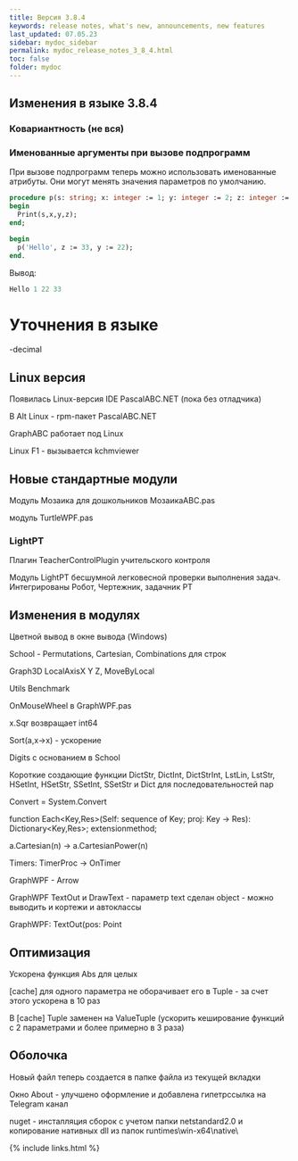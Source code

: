 ```yaml
---
title: Версия 3.8.4
keywords: release notes, what's new, announcements, new features
last_updated: 07.05.23
sidebar: mydoc_sidebar
permalink: mydoc_release_notes_3_8_4.html
toс: false
folder: mydoc
---
```



## Изменения в языке 3.8.4

### Ковариантность (не вся)


### Именованные аргументы при вызове подпрограмм
При вызове подпрограмм теперь можно использовать именованные атрибуты. Они могут менять значения параметров по умолчанию.

```pascal
procedure p(s: string; x: integer := 1; y: integer := 2; z: integer := 3);
begin
  Print(s,x,y,z);
end;

begin
  p('Hello', z := 33, y := 22);
end.
```
Вывод:
```pascal
Hello 1 22 33 
```

# Уточнения в языке

-decimal

## Linux версия

Появилась Linux-версия IDE PascalABC.NET (пока без отладчика)

В Alt Linux - rpm-пакет PascalABC.NET

GraphABC работает под Linux

Linux F1 - вызывается kchmviewer



## Новые стандартные модули

Модуль Мозаика для дошкольников МозаикаABC.pas

модуль TurtleWPF.pas

### LightPT

Плагин TeacherControlPlugin учительского контроля

Модуль LightPT бесшумной легковесной проверки выполнения задач. Интегрированы Робот, Чертежник, задачник PT



## Изменения в модулях

Цветной вывод в окне вывода (Windows)

School - Permutations, Cartesian, Combinations для строк

Graph3D LocalAxisX Y Z, MoveByLocal

Utils Benchmark

OnMouseWheel в GraphWPF.pas

x.Sqr возвращает int64

Sort(a,x->x) - ускорение

Digits с основанием в School

Короткие создающие функции DictStr, DictInt, DictStrInt, LstLin, LstStr, HSetInt, HSetStr, SSetInt, SSetStr
и Dict для последовательностей пар

Convert = System.Convert

function Each<Key,Res>(Self: sequence of Key; proj: Key -> Res): Dictionary<Key,Res>; extensionmethod;

a.Cartesian(n) -> a.CartesianPower(n)

Timers: TimerProc -> OnTimer

GraphWPF - Arrow

GraphWPF TextOut и DrawText - параметр text сделан object - можно выводить и кортежи и автоклассы

GraphWPF: TextOut(pos: Point

## Оптимизация

Ускорена функция Abs для целых

[cache] для одного параметра не оборачивает его в Tuple - за счет этого ускорена в 10 раз

В [cache] Tuple заменен на ValueTuple (ускорить кеширование функций с 2 параметрами и более примерно в 3 раза)

## Оболочка

Новый файл теперь создается в папке файла из текущей вкладки

Окно About - улучшено оформление и добавлена гипетрссылка на Telegram канал

nuget - инсталляция сборок с учетом папки netstandard2.0
и копирование нативных dll из папок runtimes\win-x64\native\








{% include links.html %}

